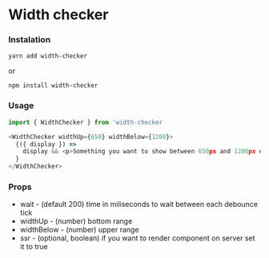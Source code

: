# Width checker

### Instalation

```
yarn add width-checker
```

or

```
npm install width-checker
```

### Usage

```js
import { WidthChecker } from 'width-checker
```

```js
<WidthChecker widthUp={650} widthBelow={1200}>
  {({ display }) =>
    display && <p>Something you want to show between 650px and 1200px of screen wide</p>
  }
</WidthChecker>
```

### Props

- wait - (default 200) time in miliseconds to wait between each debounce tick
- widthUp - (number) bottom range
- widthBelow - (number) upper range
- ssr - (optional, boolean) if you want to render component on server set it to true
